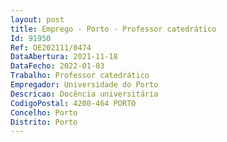 ```yaml
--- 
layout: post
title: Emprego - Porto - Professor catedrático
Id: 91950
Ref: OE202111/0474
DataAbertura: 2021-11-18
DataFecho: 2022-01-03
Trabalho: Professor catedrático
Empregador: Universidade do Porto
Descricao: Docência universitária
CodigoPostal: 4200-464 PORTO
Concelho: Porto
Distrito: Porto
--- 
```

